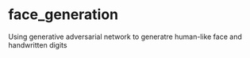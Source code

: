 # face_generation
Using generative adversarial network to generatre human-like face and handwritten digits
